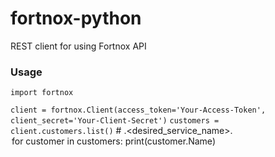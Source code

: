# fortnox-python
REST client for using Fortnox API

### Usage
`import fortnox`

`client = fortnox.Client(access_token='Your-Access-Token', client_secret='Your-Client-Secret')`
`customers = client.customers.list()` # <client>.<desired_service_name>.<option>
`for customer in customers:`
    `print(customer.Name)`